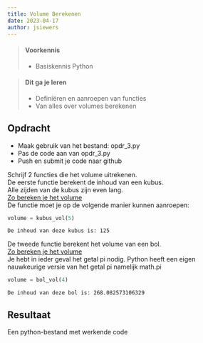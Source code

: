```yaml
---
title: Volume Berekenen
date: 2023-04-17
author: jsiewers
---
```


> #### Voorkennis
> * Basiskennis Python

> #### Dit ga je leren
> * Definiëren en aanroepen van functies
> * Van alles over volumes berekenen

## Opdracht

* Maak gebruik van het bestand: opdr_3.py
* Pas de code aan van opdr_3.py
* Push en submit je code naar github  


Schrijf 2 functies die het volume uitrekenen.  
De eerste functie berekent de inhoud van een kubus.  
Alle zijden van de kubus zijn even lang.  
[Zo bereken je het volume](https://nl.wikibooks.org/wiki/Wiskunde/Volume)  
De functie moet je op de volgende manier kunnen aanroepen:  
```python
volume = kubus_vol(5)
```

`De inhoud van deze kubus is: 125`

De tweede functie berekent het volume van een bol.  
[Zo bereken je het volume](https://nl.wikibooks.org/wiki/Wiskunde/Volume)  
Je hebt in ieder geval het getal pi nodig. 
Python heeft een eigen nauwkeurige versie van het getal pi namelijk math.pi

```python
volume = bol_vol(4)
```

`De inhoud van deze bol is: 268.082573106329`

## Resultaat
Een python-bestand met werkende code